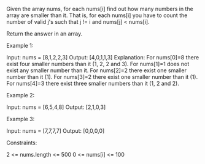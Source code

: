 Given the array nums, for each nums[i] find out how many numbers in the array
are smaller than it. That is, for each nums[i] you have to count the number
of valid j's such that j != i and nums[j] < nums[i].

Return the answer in an array.


Example 1:


Input: nums = [8,1,2,2,3]
Output: [4,0,1,1,3]
Explanation: 
For nums[0]=8 there exist four smaller numbers than it (1, 2, 2 and 3). 
For nums[1]=1 does not exist any smaller number than it.
For nums[2]=2 there exist one smaller number than it (1). 
For nums[3]=2 there exist one smaller number than it (1). 
For nums[4]=3 there exist three smaller numbers than it (1, 2 and 2).


Example 2:


Input: nums = [6,5,4,8]
Output: [2,1,0,3]


Example 3:


Input: nums = [7,7,7,7]
Output: [0,0,0,0]



Constraints:


2 <= nums.length <= 500
0 <= nums[i] <= 100




